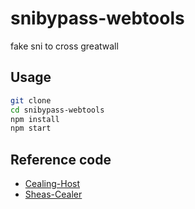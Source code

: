 # snibypass-webtools

 fake sni to cross greatwall

## Usage

```bash
git clone
cd snibypass-webtools
npm install
npm start
```

## Reference code

- [Cealing-Host](https://github.com/SpaceTimee/Cealing-Host)
- [Sheas-Cealer](https://github.com/SpaceTimee/Sheas-Cealer)
